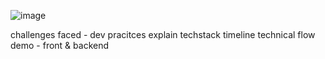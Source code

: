 ![image](https://github.com/user-attachments/assets/a2e2a602-61a6-4ac8-b481-fd3350701589)


challenges faced - 
dev pracitces 
explain techstack 
timeline 
technical flow
demo - front & backend
